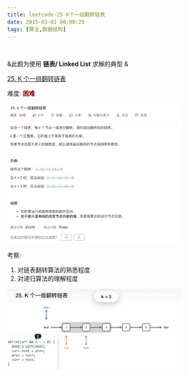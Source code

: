 ```yaml
---
title: leetcode-25 K个一组翻转链表
date: 2015-03-01 00:00:25
tags: [算法,数据结构]
---
```


<br>


&此题为使用 **链表/ Linked List** 求解的典型 &

[25. K 个一组翻转链表](https://leetcode-cn.com/problems/reverse-nodes-in-k-group/)

难度:  <font color="darkred">**困难**</font>



<img src="leetcode-25-K个一组翻转链表/0.png" width = 80% height = 50% />


<br>

考察:

1. 对链表翻转算法的熟悉程度
2. 对递归算法的理解程度



<img src="leetcode-25-K个一组翻转链表/1.png" width = 80% height = 50% />